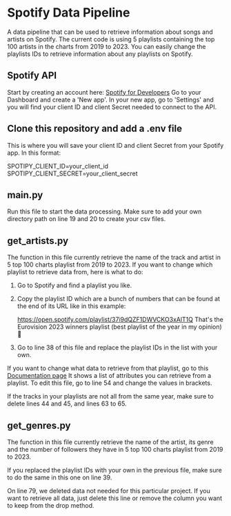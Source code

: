 # Spotify Data Pipeline

A data pipeline that can be used to retrieve information about songs and artists on Spotify.
The current code is using 5 playlists containing the top 100 artists in the charts from 2019 to 2023.
You can easily change the playlists IDs to retrieve information about any playlists on Spotify.

## Spotify API

Start by creating an account here: [Spotify for Developers](https://developer.spotify.com/)
Go to your Dashboard and create a 'New app'.
In your new app, go to 'Settings' and you will find your client ID and client Secret needed to connect to the API.

## Clone this repository and add a .env file

This is where you will save your client ID and client Secret from your Spotify app. In this format:

SPOTIPY_CLIENT_ID=your_client_id
SPOTIPY_CLIENT_SECRET=your_client_secret

## main.py

Run this file to start the data processing. Make sure to add your own directory path on line 19 and 20 to create your csv files.

## get_artists.py

The function in this file currently retrieve the name of the track and artist in 5 top 100 charts playlist from 2019 to 2023.
If you want to change which playlist to retrieve data from, here is what to do:

1. Go to Spotify and find a playlist you like.
2. Copy the playlist ID which are a bunch of numbers that can be found at the end of its URL like in this example:
   
   https://open.spotify.com/playlist/37i9dQZF1DWVCKO3xAlT1Q
   That's the Eurovision 2023 winners playlist (best playlist of the year in my opinion) :tada:

3. Go to line 38 of this file and replace the playlist IDs in the list with your own.

If you want to change what data to retrieve from that playlist, go to this [Documentation page](https://developer.spotify.com/documentation/web-api/reference/get-playlists-tracks) 
It shows a list of attributes you can retrieve from a playlist. To edit this file, go to line 54 and change the values in brackets.
   
If the tracks in your playlists are not all from the same year, make sure to delete lines 44 and 45, and lines 63 to 65.

## get_genres.py

The function in this file currently retrieve the name of the artist, its genre and the number of followers they have in 5 top 100 charts playlist from 2019 to 2023.

If you replaced the playlist IDs with your own in the previous file, make sure to do the same in this one on line 39.

On line 79, we deleted data not needed for this particular project. If you want to retrieve all data, just delete this line or remove the column you want to keep from the drop method.


